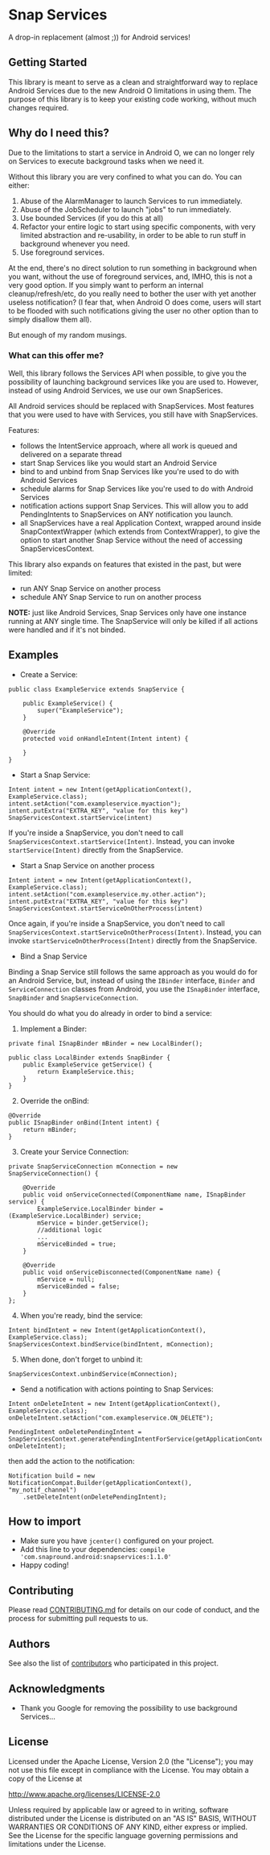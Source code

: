 # Snap Services

A drop-in replacement (almost ;)) for Android services!

## Getting Started

This library is meant to serve as a clean and straightforward way to replace Android Services due to the new Android O limitations in using them. 
The purpose of this library is to keep your existing code working, without much changes required.

## Why do I need this?
Due to the limitations to start a service in Android O, we can no longer rely on Services to execute background tasks when we need it.

Without this library you are very confined to what you can do. You can either:

1. Abuse of the AlarmManager to launch Services to run immediately.
2. Abuse of the JobScheduler to launch "jobs" to run immediately.
3. Use bounded Services (if you do this at all)
4. Refactor your entire logic to start using specific components, with very limited abstraction and re-usability, in order to be able to run stuff in background whenever you need.
5. Use foreground services.

At the end, there's no direct solution to run something in background when you want, without the use of foreground services, and, IMHO, this is not a very good option.
 If you simply want to perform an internal cleanup/refresh/etc, do you really need to bother the user with yet another useless notification? (I fear that, when Android O does come, users will start to be flooded with such notifications giving the user no other option than to simply disallow them all). 

But enough of my random musings.

### What can this offer me?

Well, this library follows the Services API when possible, to give you the possibility of launching background services like you are used to.
However, instead of using Android Services, we use our own SnapSerices. 

All Android services should be replaced with SnapServices. Most features that you were used to have with Services, you still have with SnapServices.

Features:

* follows the IntentService approach, where all work is queued and delivered on a separate thread
* start Snap Services like you would start an Android Service
* bind to and unbind from Snap Services like you're used to do with Android Services
* schedule alarms for Snap Services like you're used to do with Android Services
* notification actions support Snap Services. This will allow you to add PendingIntents to SnapServices on ANY notification you launch.
* all SnapServices have a real Application Context, wrapped around inside SnapContextWrapper (which extends from ContextWrapper), to give the option to start another Snap Service without the need of accessing SnapServicesContext.

This library also expands on features that existed in the past, but were limited:
* run ANY Snap Service on another process
* schedule ANY Snap Service to run on another process

**NOTE:** just like Android Services, Snap Services only have one instance running at ANY single time. The SnapService will only be killed if all actions were handled and if it's not binded.

## Examples

* Create a Service:
```
public class ExampleService extends SnapService {
    
    public ExampleService() {
        super("ExampleService");
    }

    @Override
    protected void onHandleIntent(Intent intent) {
        
    }
}
```

* Start a Snap Service:
```
Intent intent = new Intent(getApplicationContext(), ExampleService.class);
intent.setAction("com.exampleservice.myaction");
intent.putExtra("EXTRA_KEY", "value for this key")
SnapServicesContext.startService(intent)
``` 

If you're inside a SnapService, you don't need to call ```SnapServicesContext.startService(Intent)```. Instead, you can invoke ```startService(Intent)``` directly from the SnapService.

* Start a Snap Service on another process
```
Intent intent = new Intent(getApplicationContext(), ExampleService.class);
intent.setAction("com.exampleservice.my.other.action");
intent.putExtra("EXTRA_KEY", "value for this key")
SnapServicesContext.startServiceOnOtherProcess(intent)
``` 

Once again, if you're inside a SnapService, you don't need to call ```SnapServicesContext.startServiceOnOtherProcess(Intent)```. Instead, you can invoke ```startServiceOnOtherProcess(Intent)``` directly from the SnapService.

* Bind a Snap Service

Binding a Snap Service still follows the same approach as you would do for an Android Service, but, instead of using the ```IBinder``` interface, ```Binder``` and ```ServiceConnection``` classes from Android, you use the ```ISnapBinder``` interface, ```SnapBinder``` and ```SnapServiceConnection```.  

You should do what you do already in order to bind a service:
1. Implement a Binder:
````
private final ISnapBinder mBinder = new LocalBinder();

public class LocalBinder extends SnapBinder {
    public ExampleService getService() {
        return ExampleService.this;
    }
}
````


2. Override the onBind:
```` 
@Override
public ISnapBinder onBind(Intent intent) {
    return mBinder;
}
````

3. Create your Service Connection:
````
private SnapServiceConnection mConnection = new SnapServiceConnection() {
    
    @Override
    public void onServiceConnected(ComponentName name, ISnapBinder service) {
        ExampleService.LocalBinder binder = (ExampleService.LocalBinder) service;
        mService = binder.getService();
        //additional logic
        ...
        mServiceBinded = true;
    }

    @Override
    public void onServiceDisconnected(ComponentName name) {
        mService = null;
        mServiceBinded = false;
    }
};
````

4. When you're ready, bind the service:
````
Intent bindIntent = new Intent(getApplicationContext(), ExampleService.class);
SnapServicesContext.bindService(bindIntent, mConnection);
```` 

5. When done, don't forget to unbind it:
````
SnapServicesContext.unbindService(mConnection);
```` 

* Send a notification with actions pointing to Snap Services:

````
Intent onDeleteIntent = new Intent(getApplicationContext(), ExampleService.class);
onDeleteIntent.setAction("com.exampleservice.ON_DELETE");

PendingIntent onDeletePendingIntent = SnapServicesContext.generatePendingIntentForService(getApplicationContext(), onDeleteIntent);
````

then add the action to the notification: 

````
Notification build = new NotificationCompat.Builder(getApplicationContext(), "my_notif_channel")
    .setDeleteIntent(onDeletePendingIntent);
````

## How to import

* Make sure you have ````jcenter()```` configured on your project.
* Add this line to your dependencies: ````compile 'com.snapround.android:snapservices:1.1.0'````
* Happy coding!

## Contributing

Please read [CONTRIBUTING.md](https://github.com/mindbirth/snap-services/blob/master/CONTRIBUTING.md) for details on our code of conduct, and the process for submitting pull requests to us.

## Authors

See also the list of [contributors](https://github.com/mindbirth/snap-services/graphs/contributors) who participated in this project.

## Acknowledgments

* Thank you Google for removing the possibility to use background Services...

## License

Licensed under the Apache License, Version 2.0 (the "License");
you may not use this file except in compliance with the License.
You may obtain a copy of the License at

   http://www.apache.org/licenses/LICENSE-2.0

Unless required by applicable law or agreed to in writing, software
distributed under the License is distributed on an "AS IS" BASIS,
WITHOUT WARRANTIES OR CONDITIONS OF ANY KIND, either express or implied.
See the License for the specific language governing permissions and
limitations under the License.
